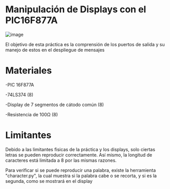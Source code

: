 # Manipulación de Displays con el PIC16F877A

![image](https://github.com/user-attachments/assets/bffcba36-89e7-4827-a1a4-671058767143)

El objetivo de esta práctica es la comprensión de los puertos de salida y su manejo de estos en el despliegue de mensajes

# Materiales

-PIC 16F877A

-74LS374 (8)

-Display de 7 segmentos de cátodo común (8)

-Resistencia de 100Ω (8)

# Limitantes

Debido a las limitantes fisicas de la práctica y los displays, solo ciertas letras se pueden reproducir correctamente. Así mismo, la longitud de caracteres está limitada a 8 por las mismas razones.

Para verificar si se puede reproducir una palabra, existe la herramienta "character.py", la cual muestra si la palabra cabe o se recorta, y si es la segunda, como se mostrará en el display

